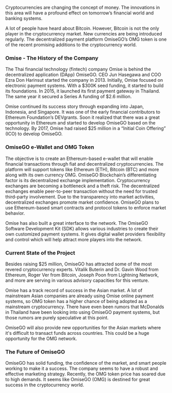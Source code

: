 Cryptocurrencies are changing the concept of money. The innovations in this area will have a profound effect on tomorrow’s financial world and banking systems. 

A lot of people have heard about Bitcoin. However, Bitcoin is not the only player in the cryptocurrency market. New currencies are being introduced regularly. The decentralized payment platform OmiseGO’s OMG token is one of the recent promising additions to the cryptocurrency world.

### Omise - The History of the Company
The Thai financial technology (fintech) company Omise is behind the decentralized application (DApp) OmiseGO. CEO Jun Hasegawa and COO Ezra Don Harinsut started the company in 2013. Initially, Omise focused on electronic payment systems. With a $300K seed funding, it started to build its foundations. In 2015, it launched its first payment gateway in Thailand. The same year it secured a Series A funding of $2.6 million.

Omise continued its success story through expanding into Japan, Indonesia, and Singapore. It was one of the early financial contributors to Ethereum Foundation’s DEVgrants. Soon it realized that there was a great opportunity in Ethereum and started to develop OmiseGO based on the technology. By 2017, Omise had raised $25 million in a “Initial Coin Offering” (ICO) to develop OmiseGO.

### OmiseGO e-Wallet and OMG Token
The objective is to create an Ethereum-based e-wallet that will enable financial transactions through fiat and decentralized cryptocurrencies. The platform will support tokens like Ethereum (ETH), Bitcoin (BTC) and more along with its own currency OMG.
OmiseGO Blockchain’s differentiating factor is its decentralized exchange implementation. Cryptocurrency exchanges are becoming a bottleneck and a theft risk. The decentralized exchanges enable peer-to-peer transaction without the need for trusted third-party involvement. Due to the transparency into market activities, decentralized exchanges promote market confidence. OmiseGO plans to use Ethereum-based smart contracts and protocol tokens to enforce market behavior.

Omise has also built a great interface to the network. The OmiseGO Software Development Kit (SDK) allows various industries to create their own customized payment systems. It gives digital wallet providers flexibility and control which will help attract more players into the network.

### Current State of the Project
Besides raising $25 million, OmiseGO has attracted some of the most revered cryptocurrency experts. Vitalik Buterin and Dr. Gavin Wood from Ethereum, Roger Ver from Bitcoin, Joseph Poon from Lightning Network, and more are serving in various advisory capacities for this venture.

Omise has a track record of success in the Asian market. A lot of mainstream Asian companies are already using Omise online payment systems, so OMG token has a higher chance of being adopted as a mainstream cryptocurrency. There have even been rumors that McDonalds in Thailand have been looking into using OmiseGO payment systems, but those rumors are purely speculative at this point. 

OmiseGO will also provide new opportunities for the Asian markets where it's difficult to transact funds across countries. This could be a huge opportunity for the OMG network.

### The Future of OmiseGO
OmiseGO has solid funding, the confidence of the market, and smart people working to make it a success. The company seems to have a robust and effective marketing strategy. Recently, the OMG token price has soared due to high demands. It seems like OmiseGO (OMG) is destined for great success in the cryptocurrency world.
